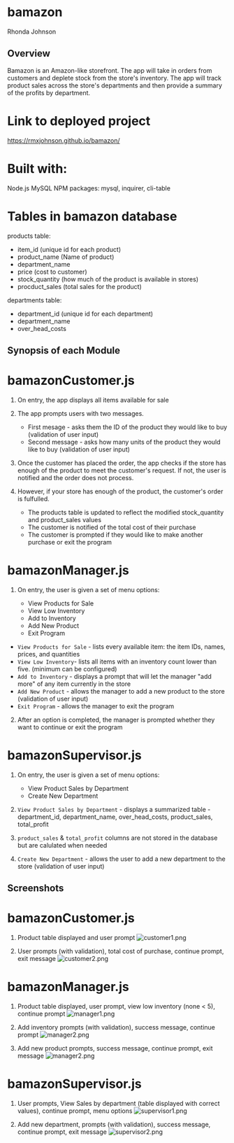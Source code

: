 # bamazon
Rhonda Johnson

## Overview

Bamazon is an Amazon-like storefront.  The app will take in orders from customers and deplete stock from the store's inventory. The app will track product sales across the store's departments and then provide a summary of the profits by department.

# Link to deployed project
https://rmxjohnson.github.io/bamazon/

# Built with:
Node.js
MySQL 
NPM packages:  mysql, inquirer, cli-table

# Tables in bamazon database

products table:

   * item_id (unique id for each product)
   * product_name (Name of product)
   * department_name
   * price (cost to customer)
   * stock_quantity (how much of the product is available in stores)
   * procduct_sales (total sales for the product)

departments table:

   * department_id (unique id for each department)
   * department_name
   * over_head_costs 


## Synopsis of each Module

# bamazonCustomer.js

1. On entry, the app displays all items available for sale

2. The app prompts users with two messages. 
   * First mesage - asks them the ID of the product they would like to buy (validation of user input)
   * Second message - asks how many units of the product they would like to buy (validation of user input)

3. Once the customer has placed the order, the app checks if the store has enough of the product to meet the customer's request. If not, the user is notified and the order does not process.

4. However, if your store has enough of the product, the customer's order is fulfulled.
   * The products table is updated to reflect the modified stock_quantity and product_sales values
   * The customer is notified of the total cost of their purchase
   * The customer is prompted if they would like to make another purchase or exit the program


# bamazonManager.js

1. On entry, the user is given a set of menu options:

    * View Products for Sale    
    * View Low Inventory    
    * Add to Inventory    
    * Add New Product
    * Exit Program

  * `View Products for Sale` - lists every available item: the item IDs, names, prices, and quantities
  * `View Low Inventory`-  lists all items with an inventory count lower than five. (minimum can be configured)
  * `Add to Inventory` - displays a prompt that will let the manager "add more" of any item currently in the store
  * `Add New Product` - allows the manager to add a new product to the store (validation of user input)
  * `Exit Program` - allows the manager to exit the program 

2. After an option is completed, the manager is prompted whether they want to continue or exit the program

# bamazonSupervisor.js

1. On entry, the user is given a set of menu options:

   * View Product Sales by Department   
   * Create New Department

2. `View Product Sales by Department` - displays a summarized table - department_id, department_name, over_head_costs, product_sales, total_profit

3. `product_sales` & `total_profit` columns are not stored in the database but are calulated when needed

4. `Create New Department` - allows the user to add a new department to the store (validation of user input)

## Screenshots

# bamazonCustomer.js
1. Product table displayed and user prompt
![customer1.png](images/customer1.png)

2. User prompts (with validation), total cost of purchase, continue prompt, exit message
![customer2.png](images/customer1.png)

# bamazonManager.js
1. Product table displayed, user prompt, view low inventory (none < 5), continue prompt
![manager1.png](images/customer1.png)

2.  Add inventory prompts (with validation), success message, continue prompt
![manager2.png](images/customer1.png)

3. Add new product prompts, success message, continue prompt, exit message
![manager2.png](images/customer1.png)

# bamazonSupervisor.js
1. User prompts, View Sales by department (table displayed with correct values), continue prompt, menu options
![supervisor1.png](images/customer1.png)

2.  Add new department, prompts (with validation), success message, continue prompt, exit message
![supervisor2.png](images/customer1.png)
